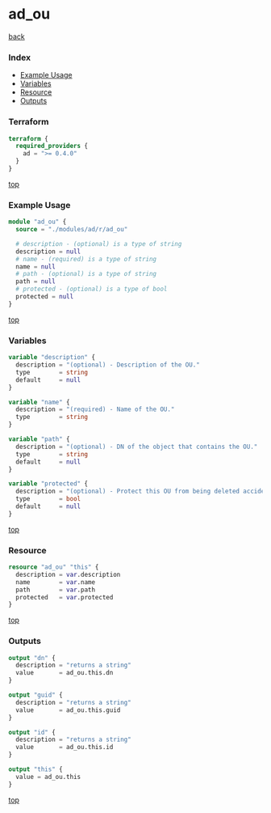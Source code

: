 # ad_ou

[back](../ad.md)

### Index

- [Example Usage](#example-usage)
- [Variables](#variables)
- [Resource](#resource)
- [Outputs](#outputs)

### Terraform

```terraform
terraform {
  required_providers {
    ad = ">= 0.4.0"
  }
}
```

[top](#index)

### Example Usage

```terraform
module "ad_ou" {
  source = "./modules/ad/r/ad_ou"

  # description - (optional) is a type of string
  description = null
  # name - (required) is a type of string
  name = null
  # path - (optional) is a type of string
  path = null
  # protected - (optional) is a type of bool
  protected = null
}
```

[top](#index)

### Variables

```terraform
variable "description" {
  description = "(optional) - Description of the OU."
  type        = string
  default     = null
}

variable "name" {
  description = "(required) - Name of the OU."
  type        = string
}

variable "path" {
  description = "(optional) - DN of the object that contains the OU."
  type        = string
  default     = null
}

variable "protected" {
  description = "(optional) - Protect this OU from being deleted accidentaly."
  type        = bool
  default     = null
}
```

[top](#index)

### Resource

```terraform
resource "ad_ou" "this" {
  description = var.description
  name        = var.name
  path        = var.path
  protected   = var.protected
}
```

[top](#index)

### Outputs

```terraform
output "dn" {
  description = "returns a string"
  value       = ad_ou.this.dn
}

output "guid" {
  description = "returns a string"
  value       = ad_ou.this.guid
}

output "id" {
  description = "returns a string"
  value       = ad_ou.this.id
}

output "this" {
  value = ad_ou.this
}
```

[top](#index)